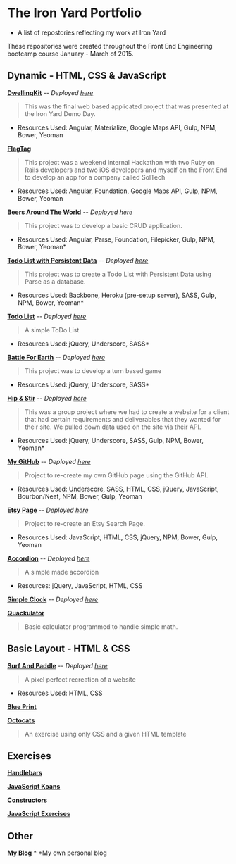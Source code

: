 # The Iron Yard Portfolio
* A list of repostories reflecting my work at Iron Yard

These repositories were created throughout the Front End Engineering bootcamp course January - March of 2015.

## Dynamic - HTML, CSS & JavaScript

**[DwellingKit](https://github.com/dwellkit/dk-fe)**
-- *Deployed [here](http://www.dwellingkit.com/#/)*
> This was the final web based applicated project that was presented at the Iron Yard Demo Day.
* Resources Used: Angular, Materialize, Google Maps API, Gulp, NPM, Bower, Yeoman

**[FlagTag](https://github.com/USPFTA/Front-End)**
> This project was a weekend internal Hackathon with two Ruby on Rails developers and two iOS developers and myself on the Front End to develop an app for a company called SolTech
* Resources Used: Angular, Foundation, Google Maps API, Gulp, NPM, Bower, Yeoman

**[Beers Around The World](https://github.com/ssettle3/ngBeers)**
-- *Deployed [here](http://ssettle3.github.io/ngBeers/#/)*
> This project was to develop a basic CRUD application.
* Resources Used: Angular, Parse, Foundation, Filepicker, Gulp, NPM, Bower, Yeoman*

**[Todo List with Persistent Data](https://github.com/ssettle3/Backbone-Todo)**
-- *Deployed [here](http://ssettle3.github.io/Backbone-Todo/)*
> This project was to create a Todo List with Persistent Data using Parse as a database.
* Resources Used: Backbone, Heroku (pre-setup server), SASS, Gulp, NPM, Bower, Yeoman*

**[Todo List](https://github.com/ssettle3/ToDo-List)**
-- *Deployed [here](http://ssettle3.github.io/ToDo-List/)*
> A simple ToDo List
* Resources Used: jQuery, Underscore, SASS*

**[Battle For Earth](https://github.com/ssettle3/myGame)**
-- *Deployed [here](http://development.js-game.divshot.io/)*
> This project was to develop a turn based game
* Resources Used: jQuery, Underscore, SASS*

**[Hip & Stir](https://github.com/xeinherjar/Hip-and-Spur)**
-- *Deployed [here](http://xeinherjar.github.io/Hip-and-Spur/)*
> This was a group project where we had to create a website for a client that had certain requirements and deliverables that they wanted for their site. We pulled down data used on the site via their API.
* Resources Used: jQuery, Underscore, SASS, Gulp, NPM, Bower, Yeoman*

**[My GitHub](https://github.com/ssettle3/GitHub)**
-- *Deployed [here](http://ssettle3.github.io/GitHub/)*
> Project to re-create my own GitHub page using the GitHub API.
* Resources Used: Underscore, SASS, HTML, CSS, jQuery, JavaScript, Bourbon/Neat, NPM, Bower, Gulp, Yeoman

**[Etsy Page](https://github.com/ssettle3/EtsyjQuery)**
-- *Deployed [here](http://ssettle3.github.io/EtsyjQuery/)*
> Project to re-create an Etsy Search Page.
* Resources Used: JavaScript, HTML, CSS, jQuery, NPM, Bower, Gulp, Yeoman

**[Accordion](https://github.com/ssettle3/Accordion)**
-- *Deployed [here](http://ssettle3.github.io/Accordion/)*
> A simple made accordion
* Resources: jQuery, JavaScript, HTML, CSS

**[Simple Clock](https://github.com/ssettle3/DigiClock)**
-- *Deployed [here](http://ssettle3.github.io/DigiClock/)*

**[Quackulator](https://github.com/ssettle3/JS-Calculator)**
> Basic calculator programmed to handle simple math.


## Basic Layout - HTML & CSS

**[Surf And Paddle](https://github.com/ssettle3/Surf-Paddle)**
 -- *Deployed [here](http://ssettle3.github.io/Surf-Paddle/)*
> A pixel perfect recreation of a website
* Resources Used: HTML, CSS

**[Blue Print](https://github.com/ssettle3/Blue-Print)**

**[Octocats](https://github.com/ssettle3/Octocats)**
> An exercise using only CSS and a given HTML template

## Exercises

**[Handlebars](https://github.com/ssettle3/handlebarsEx)**

**[JavaScript Koans](https://github.com/ssettle3/javascript-koans/tree/passing/koans)**

**[Constructors](https://github.com/ssettle3/Constructors-tiy-13)**

**[JavaScript Exercises](https://github.com/ssettle3/JS-HW7)**

## Other

**[My Blog](https://ssettle3.wordpress.com/)**
	* *My own personal blog